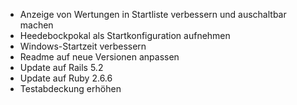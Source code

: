 *  Anzeige von Wertungen in Startliste verbessern und auschaltbar machen
*  Heedebockpokal als Startkonfiguration aufnehmen
*  Windows-Startzeit verbessern
*  Readme auf neue Versionen anpassen
*  Update auf Rails 5.2
*  Update auf Ruby 2.6.6
*  Testabdeckung erhöhen